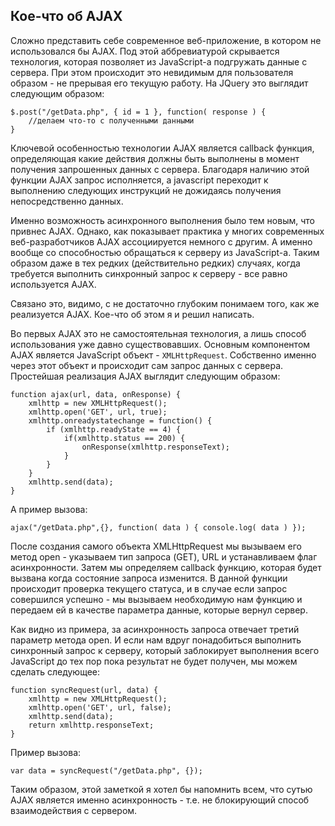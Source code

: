 <!--

    title : Кое-что об AJAX

!-->

Кое-что об AJAX
---------------

Сложно представить себе современное веб-приложение, в котором не использовался бы AJAX. Под этой аббревиатурой скрывается технология, которая позволяет из JavaScript-а подгружать данные с сервера. При этом происходит это невидимым для пользователя образом - не прерывая его текущую работу. На JQuery это выглядит следующим образом:

    $.post("/getData.php", { id = 1 }, function( response ) {
        //делаем что-то с полученными данными
    }
    
Ключевой особенностью технологии AJAX является callback функция, определяющая какие действия должны быть выполнены в момент получения запрошенных данных с сервера. Благодаря наличию этой функции AJAX запрос исполняется, а javascript переходит к выполнению следующих инструкций не дожидаясь получения непосредственно данных.

Именно возможность асинхронного выполнения было тем новым, что привнес AJAX. Однако, как показывает практика у многих современных веб-разработчиков AJAX ассоциируется немного с другим. А именно вообще со способностью обращаться к серверу из JavaScript-а. Таким образом даже в тех редких (действительно редких) случаях, когда требуется выполнить синхронный запрос к серверу - все равно используется AJAX.

Связано это, видимо, с не достаточно глубоким понимаем того, как же реализуется AJAX. Кое-что об этом я и решил написать.

Во первых AJAX это не самостоятельная технология, а лишь способ использования уже давно существовавших. Основным компонентом AJAX является JavaScript объект - `XMLHttpRequest`. Собственно именно через этот объект и происходит сам запрос данных с сервера. Простейшая реализация AJAX выглядит следующим образом:

    function ajax(url, data, onResponse) {
        xmlhttp = new XMLHttpRequest();
        xmlhttp.open('GET', url, true);
        xmlhttp.onreadystatechange = function() {
            if (xmlhttp.readyState == 4) {
                if(xmlhttp.status == 200) {
                    onResponse(xmlhttp.responseText);
                }
            }
        }
        xmlhttp.send(data);
    }
    
А пример вызова:

    ajax("/getData.php",{}, function( data ) { console.log( data ) });

После создания самого объекта XMLHttpRequest мы вызываем его метод open - указываем тип запроса (GET), URL и устанавливаем флаг асинхронности. Затем мы определяем callback функцию, которая будет вызвана когда состояние запроса изменится. В данной функции происходит проверка текущего статуса, и в случае если запрос совершился успешно - мы вызываем необходимую нам функцию и передаем ей в качестве параметра данные, которые вернул сервер.

Как видно из примера, за асинхронность запроса отвечает третий параметр метода open. И если нам вдруг понадобиться выполнить синхронный запрос к серверу, который заблокирует выполнения всего JavaScript до тех пор пока результат не будет получен, мы можем сделать следующее:

    function syncRequest(url, data) {
        xmlhttp = new XMLHttpRequest();
        xmlhttp.open('GET', url, false);
        xmlhttp.send(data);
        return xmlhttp.responseText;
    }

Пример вызова:

    var data = syncRequest("/getData.php", {});

Таким образом, этой заметкой я хотел бы напомнить всем, что сутью AJAX является именно асинхронность - т.е. не блокирующий способ взаимодействия с сервером.